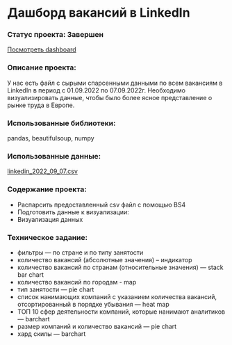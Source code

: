 # Дашборд вакансий в LinkedIn <br>

### Статус проекта: Завершен

<a href='https://public.tableau.com/views/linkedin_16633158968230/Dashboard1?:language=en-US&:display_count=n&:origin=viz_share_link'> Посмотреть dashboard   </a> <br>

### Описание проекта: 
У нас есть файл с сырыми спарсенными данными по всем вакансиям в LinkedIn в период с 01.09.2022 по 07.09.2022г. Необходимо визуализировать данные, чтобы было более ясное представление о рынке труда в Европе.<br>

### Использованные библиотеки:
pandas, beautifulsoup, numpy<br>

### Использованные данные:
<a href='https://github.com/gilmanov-ma/pet_projects/blob/main/dashboard%20linkedin/linkedin_2022_09_07.csv'> linkedin_2022_09_07.csv </a>

### Содержание проекта:<br>

- Распарсить предоставленный csv файл с помощью BS4 <br>
- Подготовить данные к визуализации:<br>
- Визуализация данных<br>

### Техническое задание:<br>
- фильтры — по стране и по типу занятости<br>
- количество вакансий (абсолютные значения) – индикатор<br>
- количество вакансий по странам (относительные значения) — stack bar chart<br>
- количество вакансий по городам - map<br>
- тип занятости — pie chart<br>
- список нанимающих компаний с указанием количества вакансий, отсортированный в порядке убывания — heat map<br>
- ТОП 10 сфер деятельности компаний, которые нанимают аналитиков — barchart<br>
- размер компаний и количество вакансий — pie chart<br>
- хард скилы — barchart<br>


